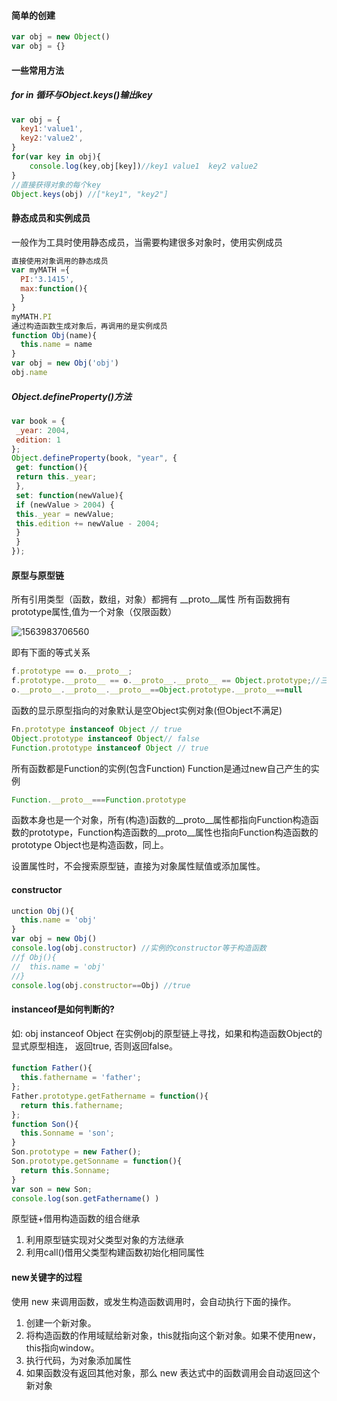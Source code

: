 #### 简单的创建

```js
var obj = new Object()
var obj = {}
```

#### 一些常用方法

##### for in 循环与Object.keys()输出key

```javascript
var obj = {
  key1:'value1',
  key2:'value2',
}
for(var key in obj){
    console.log(key,obj[key])//key1 value1  key2 value2
}
//直接获得对象的每个key
Object.keys(obj) //["key1", "key2"]
```


#### 静态成员和实例成员

一般作为工具时使用静态成员，当需要构建很多对象时，使用实例成员

```js
直接使用对象调用的静态成员
var myMATH ={
  PI:'3.1415',
  max:function(){
  }
}
myMATH.PI
通过构造函数生成对象后，再调用的是实例成员
function Obj(name){
  this.name = name
}
var obj = new Obj('obj')
obj.name
```



##### Object.defineProperty()方法

```javascript
var book = { 
 _year: 2004, 
 edition: 1 
}; 
Object.defineProperty(book, "year", { 
 get: function(){ 
 return this._year; 
 }, 
 set: function(newValue){ 
 if (newValue > 2004) { 
 this._year = newValue; 
 this.edition += newValue - 2004; 
 } 
 } 
}); 
```
#### 原型与原型链

所有引用类型（函数，数组，对象）都拥有 __proto__属性
所有函数拥有prototype属性,值为一个对象（仅限函数）

![1563983706560](C:\Users\asus\AppData\Roaming\Typora\typora-user-images\1563983706560.png)

即有下面的等式关系

```javascript
f.prototype == o.__proto__;
f.prototype.__proto__ == o.__proto__.__proto__ == Object.prototype;//三连等，语法上是错误的
o.__proto__.__proto__.__proto__==Object.prototype.__proto__==null
```
函数的显示原型指向的对象默认是空Object实例对象(但Object不满足)
```javascript
Fn.prototype instanceof Object // true
Object.prototype instanceof Object// false
Function.prototype instanceof Object // true
```
所有函数都是Function的实例(包含Function)
Function是通过new自己产生的实例

```javascript
Function.__proto__===Function.prototype
```
函数本身也是一个对象，所有(构造)函数的__proto__属性都指向Function构造函数的prototype，Function构造函数的__proto__属性也指向Function构造函数的prototype
Object也是构造函数，同上。

设置属性时，不会搜索原型链，直接为对象属性赋值或添加属性。

#### constructor

```js
unction Obj(){
  this.name = 'obj'
}
var obj = new Obj()
console.log(obj.constructor) //实例的constructor等于构造函数
//ƒ Obj(){
//  this.name = 'obj'
//}
console.log(obj.constructor==Obj) //true
```
 #### instanceof是如何判断的?
 如: obj instanceof Object
  在实例obj的原型链上寻找，如果和构造函数Object的显式原型相连， 返回true, 否则返回false。

#### 

```javascript
function Father(){
  this.fathername = 'father';
};
Father.prototype.getFathername = function(){
  return this.fathername;
};
function Son(){
  this.Sonname = 'son';
}
Son.prototype = new Father();
Son.prototype.getSonname = function(){
  return this.Sonname;
}
var son = new Son;
console.log(son.getFathername() )
```
  原型链+借用构造函数的组合继承
1. 利用原型链实现对父类型对象的方法继承
2. 利用call()借用父类型构建函数初始化相同属性
#### new关键字的过程

使用 new 来调用函数，或发生构造函数调用时，会自动执行下面的操作。

1. 创建一个新对象。
2. 将构造函数的作用域赋给新对象，this就指向这个新对象。如果不使用new，this指向window。
3. 执行代码，为对象添加属性
4. 如果函数没有返回其他对象，那么 new 表达式中的函数调用会自动返回这个新对象


